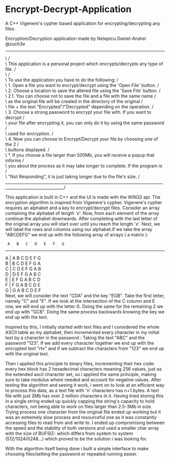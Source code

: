 # Encrypt-Decrypt-Application
A C++ Vigenere's cypher based application for encrypting/decrypting any files.

Encryption/Decryption application made by Neleptcu Daniel-Andrei @zuch3e
_____________________________________________________________________________________________________________  
\                                                                                                           /  
\     This application is a personal project which encrypts/decrypts any type of file.                      /  
\                                                                                                           /  
\      To use the application you have to do the following:                                                 /  
\                1. Open a file you want to encrypt/decrypt using the 'Open File' button.                   /  
\                2. Choose a location to save the altered file using the 'Save File' button.                /  
\                         2.1. You can choose not to save the file and a file with the same name            /  
\                              as the original file will be created in the directory of the original        /  
\                              file + the text "Encrypted"/"Decrypted" depending on the operation.          /  
\                3. Choose a strong password to encrypt your file with. If you want to decrypt              /  
\                   your file after encrypting it, you can only do it by using the same password            /  
\                   used for encryption.                                                                    /   
\                4. Now you can choose to Encrypt/Decrypt your file by choosing one of the 2                /  
\                   buttons displayed.                                                                      /   
\                *. If you choose a file larger than 500Mb, you will receive a popup that informs           /   
\                   you about the process as it may take longer to complete. If the program is              /   
\                  "Not Responding", it is just taking longer due to the file's size.                       /   
\___________________________________________________________________________________________________________/   


  This application is built in C++ and the UI is made with the WIN32 api.
  The encryption algorithm is inspired from Vigenere's cypher. Vigenere's cypher requires an alphabet and a key to encrypt/decrypt files. Consider an array containing the alphabet of length 'x'. Now, from each element of the array continue the alphabet downwards. After completing with the last letter of the original array you will start over until you reach the length 'x'.  Next, we will label the rows and columns using our alphabet.If we take the array "ABCDEFG" we end up with the following array of arrays ( a matrix ):

     A   B   C   D   E   F   G    
_______________________________   
A  | A   B   C   D   E   F   G    
B  | B   C   D   E   F   G   A   
C  | C   D   E   F   G   A   B   
D  | D   E   F   G   A   B   C   
E  | E   F   G   A   B   C   D    
F  | F   G   A   B   C   D   E   
G  | G   A   B   C   D   E   F   
Next, we will consider the text "CDA" and the key "EGB". Take the first letter, namely "C" and "E". If we look at the intersection of the C column and E row, we will end up with the letter G. Doing the same for the remaining 2 we end up with "GCB". Doing the same process backwards knowing the key we end up with the text.

Inspired by this, I initially started with text files and I considered the whole ASCII table as my alphabet, then incremented every character in my initial text by a character in the password :
Taking the text "ABC" and the password "123". If we add every character together we end up with the encrypted text "rtv" and if we subtract the characters from "123" we end up with the original text.
    
Then i applied this principle to binary files, incrementing their hex code: every hex block has 2 hexadecimal characters meaning 256 values, just as the extended ascii character set, so i applied the same principle, making sure to take modulus where needed and account for negative values.
After testing the algorithm and seeing it work, i went on to look at an efficient way to process this data, as a text file with 'n' characters has n+1 bytes. A text file with just 2Mb has over 2 million characters in it. Having tried storing this in a single string ended up quickly capping the string's capacity to hold characters, not being able to work on files larger than 2.5-3Mb in size. Trying process one character from the original file ended up working but it was an extremely slow process and resourceful one as it was constantly accessing files to read from and write to. I ended up compromising between the speed and the stability of both versions and used a smaller char array with the size of BUFSIZ- which differs from system to system (512/1024/0248...) which proved to be the solution i was looking for.
    
With the algorithm itself being done i built a simple interface to make choosing files/setting the password or repeated running easier.  

